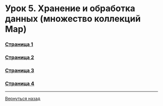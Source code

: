 # Урок 5. Хранение и обработка данных (множество коллекций Map)

### [Страница 1](<Page_1.java>)

### [Страница 2](<Page_2.java>)

### [Страница 3](<Page_3.java>)

### [Страница 4](<Page_4.java>)

---
[Вернуться назад](<../Introduction_to_Java.md>)